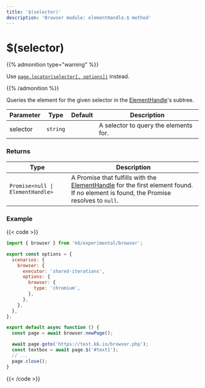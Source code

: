 ```yaml
---
title: '$(selector)'
description: 'Browser module: elementHandle.$ method'
---
```


# $(selector)

{{% admonition type="warning" %}}

Use [`page.locator(selector[, options])`](https://grafana.com/docs/k6/<K6_VERSION>/javascript-api/k6-experimental/browser/locator/) instead.

{{% /admonition %}}

Queries the element for the given selector in the [ElementHandle](https://grafana.com/docs/k6/<K6_VERSION>/javascript-api/k6-experimental/browser/elementhandle)'s subtree.

<TableWithNestedRows>

| Parameter | Type     | Default | Description                           |
| --------- | -------- | ------- | ------------------------------------- |
| selector  | `string` |         | A selector to query the elements for. |

</TableWithNestedRows>

### Returns

| Type                             | Description                                                                                                                                                                            |
| -------------------------------- | -------------------------------------------------------------------------------------------------------------------------------------------------------------------------------------- |
| `Promise<null \| ElementHandle>` | A Promise that fulfills with the [ElementHandle](https://grafana.com/docs/k6/<K6_VERSION>/javascript-api/k6-experimental/browser/elementhandle) for the first element found. If no element is found, the Promise resolves to `null`. |

### Example

{{< code >}}

```javascript
import { browser } from 'k6/experimental/browser';

export const options = {
  scenarios: {
    browser: {
      executor: 'shared-iterations',
      options: {
        browser: {
          type: 'chromium',
        },
      },
    },
  },
};

export default async function () {
  const page = await browser.newPage();

  await page.goto('https://test.k6.io/browser.php');
  const textbox = await page.$('#text1');
  // ...
  page.close();
}
```

{{< /code >}}
